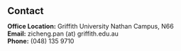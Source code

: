 <h1 id="contact"></h1>

<h2 style="margin: 60px 0px 10px;">Contact</h2>
<p>
<strong>Office Location:</strong> Griffith University Nathan Campus, N66
<br />
<strong>Email:</strong> <email>zicheng.pan (at) griffith.edu.au</email>
<br />
<strong>Phone:</strong> (048) 135 9710</p>
